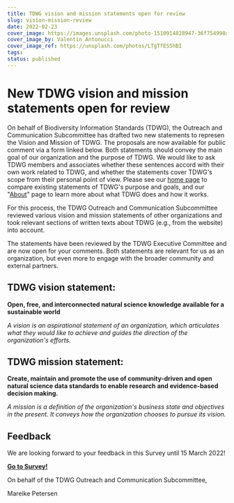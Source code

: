 ```yaml
---
title: TDWG vision and mission statements open for review
slug: vision-mission-review
date: 2022-02-23
cover_image: https://images.unsplash.com/photo-1510914828947-36f754990aa5
cover_image_by: Valentin Antonucci 
cover_image_ref: https://unsplash.com/photos/LTgTfES5hBI
tags: 
status: published
---
```


# New TDWG vision and mission statements open for review

On behalf of Biodiversity Information Standards (TDWG), the Outreach and Communication Subcommittee has drafted two new statements to represen the Vision and Mission of TDWG.  The proposals are now available for public comment via a form linked below. Both statements should convey the main goal of our organization and the purpose of TDWG. We would like to ask TDWG members and associates whether these sentences accord with their own work related to TDWG, and whether the statements cover TDWG's scope from their personal point of view. Please see our [home page](https://www.tdwg.org/) to compare existing statements of TDWG's purpose and goals, and our "[About](https://www.tdwg.org/about/)" page to learn more about what TDWG does and how it works.

For this process, the TDWG Outreach and Communication Subcommittee reviewed various vision and mission statements of other organizations and took relevant sections of written texts about TDWG (e.g., from the website) into account. 

The statements have been reviewed by the TDWG Executive Committee and are now open for your comments. Both statements are relevant for us as an organization, but even more to engage with the broader community and external partners. 


## TDWG vision statement:

**Open, free, and interconnected natural science knowledge available for a sustainable world**

_A vision is an aspirational statement of an organization, which articulates what they would like to achieve and guides the direction of the organization's efforts._

## TDWG mission statement:

**Create, maintain and promote the use of community-driven and open natural science data standards to enable research and evidence-based decision making.**

_A mission is a definition of the organization's business state and objectives in the present. It conveys how the organization chooses to pursue its vision._


## Feedback

We are looking forward to your feedback in this Survey until 15 March 2022!

<b><a href="https://survey.naturkundemuseum-berlin.de/en/node/821/" target="_blank" class="btn btn-secondary">Go to Survey!</a></b>


On behalf of the TDWG Outreach and Communication Subcommittee,

Mareike Petersen
